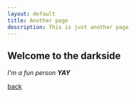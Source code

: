 ```yaml
---
layout: default
title: Another page
description: This is just another page
---
```


## Welcome to the darkside

_I'm a fun person **YAY**_

[back](./)
